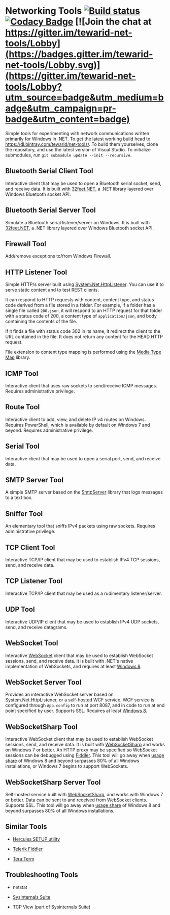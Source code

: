 # Networking Tools [![Build status](https://ci.appveyor.com/api/projects/status/d3bn7jnje8rtts7v?svg=true)](https://ci.appveyor.com/project/tewarid/nettools) [![Codacy Badge](https://api.codacy.com/project/badge/Grade/9272afa7d6494d7fa5a885e8e02a2999)](https://www.codacy.com/app/tewarid/net-tools?utm_source=github.com&amp;utm_medium=referral&amp;utm_content=tewarid/net-tools&amp;utm_campaign=Badge_Grade) [![Join the chat at https://gitter.im/tewarid-net-tools/Lobby](https://badges.gitter.im/tewarid-net-tools/Lobby.svg)](https://gitter.im/tewarid-net-tools/Lobby?utm_source=badge&utm_medium=badge&utm_campaign=pr-badge&utm_content=badge)

Simple tools for experimenting with network communications written primarily for Windows in .NET. To get the latest working build head to https://dl.bintray.com/tewarid/net-tools/. To build them yourselves, clone the repository, and use the latest version of Visual Studio. To initialize submodules, run `git submodule update --init --recursive`.

## Bluetooth Serial Client Tool

Interactive client that may be used to open a Bluetooth serial socket, send, and receive data. It is built with [32feet.NET](https://www.nuget.org/packages/32feet.NET), a .NET library layered over Windows Bluetooth socket API.

## Bluetooth Serial Server Tool

Simulate a Bluetooth serial listener/server on Windows. It is built with [32feet.NET](https://www.nuget.org/packages/32feet.NET), a .NET library layered over Windows Bluetooth socket API.

## Firewall Tool

Add/remove exceptions to/from Windows Firewall.

## HTTP Listener Tool

Simple HTTP/s server built using [System.Net.HttpListener](https://msdn.microsoft.com/en-us/library/system.net.httplistener.aspx). You can use it to serve static content and to test REST clients.

It can respond to HTTP requests with content, content type, and status code derived from a file stored in a folder. For example, if a folder has a single file called `200.json`, it will respond to an HTTP request for that folder with a status code of 200, a content type of `application/json`, and body containing the contents of the file.

If it finds a file with status code 302 in its name, it redirect the client to the URL contained in the file. It does not return any content for the HEAD HTTP request.

File extension to content type mapping is performed using the [Media Type Map](https://www.nuget.org/packages/MediaTypeMap/) library.

## ICMP Tool

Interactive client that uses raw sockets to send/receive ICMP messages. Requires administrative privilege.

## Route Tool

Interactive client to add, view, and delete IP v4 routes on Windows. Requires PowerShell, which is available by default on Windows 7 and beyond. Requires administrative privilege.

## Serial Tool

Interactive client that may be used to open a serial port, send, and receive data.

## SMTP Server Tool

A simple SMTP server based on the [SmtpServer](https://www.nuget.org/packages/SmtpServer/) library that logs messages to a text box.

## Sniffer Tool

An elementary tool that sniffs IPv4 packets using raw sockets. Requires administrative privilege.

## TCP Client Tool

Interactive TCP/IP client that may be used to establish IPv4 TCP sessions, send, and receive data.

## TCP Listener Tool

Interactive TCP/IP client that may be used as a rudimentary listener/server.

## UDP Tool

Interactive UDP/IP client that may be used to establish IPv4 UDP sockets, send, and receive datagrams.

## WebSocket Tool

Interactive [WebSocket](https://msdn.microsoft.com/en-us/library/system.net.websockets.websocket.aspx) client that may be used to establish WebSocket sessions, send, and receive data. It is built with .NET's native implementation of WebSockets, and requires at least [Windows 8](https://msdn.microsoft.com/en-us/library/windows/desktop/hh437448.aspx).

## WebSocket Server Tool

Provides an interactive WebSocket server based on System.Net.HttpListener, or a self-hosted WCF service. WCF service is configured through `App.config` to run at port 8087, and in code to run at end point specified by user. Supports SSL. Requires at least [Windows 8](https://msdn.microsoft.com/en-us/library/windows/desktop/hh437448.aspx).

## WebSocketSharp Tool

Interactive WebSocket client that may be used to establish WebSocket sessions, send, and receive data. It is built with [WebSocketSharp](https://github.com/sta/websocket-sharp) and works on Windows 7 or better. An HTTP proxy may be specified so WebSocket sessions can be debugged using [Fiddler](http://www.telerik.com/fiddler). This tool will go away when [usage share](http://gs.statcounter.com/os-version-market-share/windows/desktop/worldwide) of Windows 8 and beyond surpasses 80% of all Windows installations, or Windows 7 begins to support WebSockets.

## WebSocketSharp Server Tool

Self-hosted service built with [WebSocketSharp](https://github.com/sta/websocket-sharp), and works with Windows 7 or better. Data can be sent to and received from WebSocket clients. Supports SSL. This tool will go away when [usage share](http://gs.statcounter.com/os-version-market-share/windows/desktop/worldwide) of Windows 8 and beyond surpasses 80% of all Windows installations.

## Similar Tools

* [Hercules SETUP utility](http://www.hw-group.com/products/hercules/index_en.html)

* [Telerik Fiddler](https://www.telerik.com/fiddler)

* [Tera Term](https://ttssh2.osdn.jp/)

## Troubleshooting Tools

* netstat

* [Sysinternals Suite](https://technet.microsoft.com/en-us/sysinternals/bb842062)

* TCP View (part of Sysinternals Suite)
